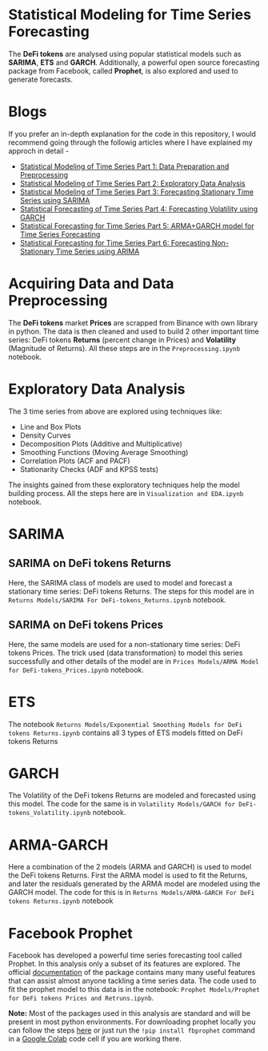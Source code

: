 # Statistical Modeling for Time Series Forecasting
The **DeFi tokens** are analysed using popular statistical models such as **SARIMA**, **ETS** and **GARCH**. Additionally, a powerful open source forecasting package from Facebook, called **Prophet**, is also explored and used to generate forecasts.

# Blogs 
If you prefer an in-depth explanation for the code in this repository, I would recommend going through the followig articles where I have explained my approch in detail - 
- [Statistical Modeling of Time Series Part 1: Data Preparation and Preprocessing](https://www.ivanletteri.it/2021/08/09/statistical-modeling-of-time-series-part-1-data-preparation-and-preprocessing/)
- [Statistical Modeling of Time Series Part 2: Exploratory Data Analysis](https://ivanletteri.it/statistical-modeling-of-time-series-data-part-2-exploratory-data-analysis)
- [Statistical Modeling of Time Series Part 3: Forecasting Stationary Time Series using SARIMA](https://ivanletteri.it/statistical-modeling-of-time-series-data-part-3-forecasting-stationary-time-series-using-sarima)
- [Statistical Forecasting of Time Series Part 4: Forecasting Volatility using GARCH](https://ivanletteri.it/statistical-forecasting-of-time-series-data-part-4-forecasting-volatility-using-garch)
- [Statistical Forecasting for Time Series Part 5: ARMA+GARCH model for Time Series Forecasting](https://ivanletteri.it/statistical-forecasting-for-time-series-data-part-5-arma-garch-model-for-time-series-forecasting)
- [Statistical Forecasting for Time Series Part 6: Forecasting Non-Stationary Time Series using ARIMA](https://ivanletteri.it/statistical-forecasting-for-time-series-data-part-6-forecasting-non-stationary-time-series-using)

# Acquiring Data and Data Preprocessing
The **DeFi tokens** market **Prices** are scrapped from Binance with own library in python. The data is then cleaned and used to build 2 other important time series: DeFi tokens **Returns** (percent change in Prices) and **Volatility** (Magnitude of Returns). All these steps are in the `Preprocessing.ipynb` notebook.

# Exploratory Data Analysis
The 3 time series from above are explored using techniques like:
- Line and Box Plots
- Density Curves
- Decomposition Plots (Additive and Multiplicative)
- Smoothing Functions (Moving Average Smoothing)
- Correlation Plots (ACF and PACF)
- Stationarity Checks (ADF and KPSS tests)

The insights gained from these exploratory techniques help the model building process. All the steps here are in `Visualization and EDA.ipynb` notebook.

# SARIMA
## SARIMA on DeFi tokens Returns
Here, the SARIMA class of models are used to model and forecast a stationary time series: DeFi tokens Returns. The steps for this model are in `Returns Models/SARIMA For DeFi-tokens_Returns.ipynb` notebook.

## SARIMA on DeFi tokens Prices
Here, the same models are used for a non-stationary time series: DeFi tokens Prices. The trick used (data transformation) to model this series successfully and other details of the model are in `Prices Models/ARMA Model for DeFi-tokens_Prices.ipynb` notebook.

# ETS
The notebook `Returns Models/Exponential Smoothing Models for DeFi tokens Returns.ipynb` contains all 3 types of ETS models fitted on DeFi tokens Returns

# GARCH
The Volatility of the DeFi tokens Returns are modeled and forecasted using this model. The code for the same is in `Volatility Models/GARCH for DeFi-tokens_Volatility.ipynb` notebook.

# ARMA-GARCH
Here a combination of the 2 models (ARMA and GARCH) is used to model the DeFi tokens Returns. First the ARMA model is used to fit the Returns, and later the residuals generated by the ARMA model are modeled using the GARCH model. The code for this is in `Returns Models/ARMA-GARCH For DeFi tokens Returns.ipynb` notebook

# Facebook Prophet
Facebook has developed a powerful time series forecasting tool called Prophet. In this analysis only a subset of its features are explored. The official [documentation](https://facebook.github.io/prophet/docs/quick_start.html) of the package contains many many useful features that can assist almost anyone tackling a time series data. The code used to fit the prophet model to this data is in the notebook: `Prophet Models/Prophet for DeFi tokens Prices and Retruns.ipynb`.

**Note:** Most of the packages used in this analysis are standard and will be present in most python environments. For downloading prophet locally you can follow the steps [here](https://facebook.github.io/prophet/docs/installation.html#python) or just run the `!pip install fbprophet` command in a [Google Colab](https://colab.research.google.com/notebooks/intro.ipynb#recent=true) code cell if you are working there. 

